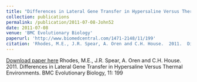 ```yaml
---
title: "Differences in Lateral Gene Transfer in Hypersaline Versus Thermal Environments"
collection: publications
permalink: /publication/2011-07-08-John52
date: 2011-07-08
venue: 'BMC Evolutionary Biology'
paperurl: 'http://www.biomedcentral.com/1471-2148/11/199'
citation: 'Rhodes, M.E., J.R. Spear, A. Oren and C.H. House.  2011.  Differences in Lateral Gene Transfer in Hypersaline Versus Thermal Environments.  BMC Evolutionary Biology, 11: 199'
---
```


<a href='http://www.biomedcentral.com/1471-2148/11/199'>Download paper here</a>
Rhodes, M.E., J.R. Spear, A. Oren and C.H. House.  2011.  Differences in Lateral Gene Transfer in Hypersaline Versus Thermal Environments.  BMC Evolutionary Biology, 11: 199
